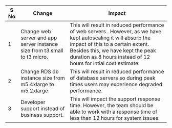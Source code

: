 | S No | Change | Impact |
| --- | --- | --- |
| 1 | Change web server and app server instance size from t3.small to t3 micro. | This will result in reduced performance of web servers . However, as we have kept autoscaling it will absorb the impact of this to a certain extent. Besides this, we have kept the peak duration as 8 hours instead of 12 hours for intial cost estimate. |
| 2 | Change RDS db instance size from m5.4xlarge to m5.2xlarge | This will result in reduced performance of database servers so during peak times users may experience degraded performance. |
| 3 | Developer support instead of business support. | This will impact the support response time. However, the team should be able to work with a response time of less than 12 hours for system issues. |
